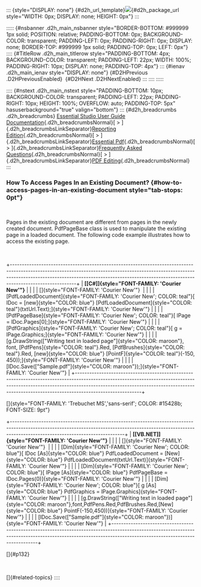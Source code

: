 ::: {style="DISPLAY: none"}
[](ms-xhelp:///?Id=d2h_url_template){#d2h_url_template}![](!package_url!){#d2h_package_url style="WIDTH: 0px; DISPLAY: none; HEIGHT: 0px"}
:::

::::: {#nsbanner .d2h_main_nsbanner style="BORDER-BOTTOM: #999999 1px solid; POSITION: relative; PADDING-BOTTOM: 0px; BACKGROUND-COLOR: transparent; PADDING-LEFT: 0px; PADDING-RIGHT: 0px; DISPLAY: none; BORDER-TOP: #999999 1px solid; PADDING-TOP: 0px; LEFT: 0px"}
:::: {#TitleRow .d2h_main_titlerow style="PADDING-BOTTOM: 4px; BACKGROUND-COLOR: transparent; PADDING-LEFT: 22px; WIDTH: 100%; PADDING-RIGHT: 10px; DISPLAY: none; PADDING-TOP: 4px"}
::: {#ienav .d2h_main_ienav style="DISPLAY: none"}
[](ms-xhelp:///?Id=143c0997-6cd3-4daa-9060-6be730784dc4){#D2HPrevious .D2HPreviousEnabled}  [](ms-xhelp:///?Id=2482d4b8-42e0-4c7e-886a-edb967b4a9bc){#D2HNext .D2HNextEnabled}
:::
::::
:::::

:::: {#nstext .d2h_main_nstext style="PADDING-BOTTOM: 10px; BACKGROUND-COLOR: transparent; PADDING-LEFT: 22px; PADDING-RIGHT: 10px; HEIGHT: 100%; OVERFLOW: auto; PADDING-TOP: 5px" hasuserbackground="true" valign="bottom"}
::: {#d2h_breadcrumbs .d2h_breadcrumbs}
[Essential Studio User Guide Documentation](ms-xhelp:///?Id=12457748-09e3-4d74-a240-8e049cedf030){.d2h_breadcrumbsNormal}[ \> ]{.d2h_breadcrumbsLinkSeparator}[Reporting Edition](ms-xhelp:///?Id=027aa5b6-6676-4f93-ad23-c20e8c45792e){.d2h_breadcrumbsNormal}[ \> ]{.d2h_breadcrumbsLinkSeparator}[Essential Pdf](ms-xhelp:///?Id=22756092-3da5-4797-9514-dab0617c6902){.d2h_breadcrumbsNormal}[ \> ]{.d2h_breadcrumbsLinkSeparator}[Frequently Asked Questions](ms-xhelp:///?Id=ca78a5c9-c63a-4368-878c-fa18338e0b19){.d2h_breadcrumbsNormal}[ \> ]{.d2h_breadcrumbsLinkSeparator}[PDF Editing](ms-xhelp:///?Id=143c0997-6cd3-4daa-9060-6be730784dc4){.d2h_breadcrumbsNormal}
:::

### How To Access Pages In an Existing Document? {#how-to-access-pages-in-an-existing-document style="tab-stops: 0pt"}

 

Pages in the existing document are different from pages in the newly created document. PdfPageBase class is used to manipulate the existing page in a loaded document. The following code example illustrates how to access the existing page.

 

+---------------------------------------------------------------------------------------------------------------------------------------------------------------------------------------------------------------------------------------------------------------------+
| **[\[C#\]]{style="FONT-FAMILY: 'Courier New'"}**                                                                                                                                                                                                                    |
|                                                                                                                                                                                                                                                                     |
| []{style="FONT-FAMILY: 'Courier New'"}                                                                                                                                                                                                                              |
|                                                                                                                                                                                                                                                                     |
| [PdfLoadedDocument]{style="FONT-FAMILY: 'Courier New'; COLOR: teal"}[ lDoc = [new]{style="COLOR: blue"} [PdfLoadedDocument]{style="COLOR: teal"}(txtUrl.Text);]{style="FONT-FAMILY: 'Courier New'"}                                                                 |
|                                                                                                                                                                                                                                                                     |
| [PdfPageBase]{style="FONT-FAMILY: 'Courier New'; COLOR: teal"}[ lPage = lDoc.Pages\[0\];]{style="FONT-FAMILY: 'Courier New'"}                                                                                                                                       |
|                                                                                                                                                                                                                                                                     |
| [PdfGraphics]{style="FONT-FAMILY: 'Courier New'; COLOR: teal"}[ g = lPage.Graphics;]{style="FONT-FAMILY: 'Courier New'"}                                                                                                                                            |
|                                                                                                                                                                                                                                                                     |
| [g.DrawString([\"Writing text in loaded page\"]{style="COLOR: maroon"}, font, [PdfPens]{style="COLOR: teal"}.Red, [PdfBrushes]{style="COLOR: teal"}.Red, [new]{style="COLOR: blue"} [PointF]{style="COLOR: teal"}(-150, 450));]{style="FONT-FAMILY: 'Courier New'"} |
|                                                                                                                                                                                                                                                                     |
| [lDoc.Save([\"Sample.pdf\"]{style="COLOR: maroon"});]{style="FONT-FAMILY: 'Courier New'"}                                                                                                                                                                           |
+---------------------------------------------------------------------------------------------------------------------------------------------------------------------------------------------------------------------------------------------------------------------+

[]{style="FONT-FAMILY: 'Trebuchet MS','sans-serif'; COLOR: #15428b; FONT-SIZE: 9pt"} 

+-----------------------------------------------------------------------------------------------------------------------------------------------------------------------------------------------------------+
| **[\[VB.NET\]]{style="FONT-FAMILY: 'Courier New'"}**                                                                                                                                                      |
|                                                                                                                                                                                                           |
| []{style="FONT-FAMILY: 'Courier New'"}                                                                                                                                                                    |
|                                                                                                                                                                                                           |
| [Dim]{style="FONT-FAMILY: 'Courier New'; COLOR: blue"}[ lDoc [As]{style="COLOR: blue"} PdfLoadedDocument = [New]{style="COLOR: blue"} PdfLoadedDocument(txtUrl.Text)]{style="FONT-FAMILY: 'Courier New'"} |
|                                                                                                                                                                                                           |
| [Dim]{style="FONT-FAMILY: 'Courier New'; COLOR: blue"}[ lPage [As]{style="COLOR: blue"} PdfPageBase = lDoc.Pages(0)]{style="FONT-FAMILY: 'Courier New'"}                                                  |
|                                                                                                                                                                                                           |
| [Dim]{style="FONT-FAMILY: 'Courier New'; COLOR: blue"}[ g [As]{style="COLOR: blue"} PdfGraphics = lPage.Graphics]{style="FONT-FAMILY: 'Courier New'"}                                                     |
|                                                                                                                                                                                                           |
| [g.DrawString([\"Writing text in loaded page\"]{style="COLOR: maroon"},font,PdfPens.Red,PdfBrushes.Red,[New]{style="COLOR: blue"} PointF(-150,450))]{style="FONT-FAMILY: 'Courier New'"}                  |
|                                                                                                                                                                                                           |
| [lDoc.Save([\"Sample.pdf\"]{style="COLOR: maroon"})]{style="FONT-FAMILY: 'Courier New'"}                                                                                                                  |
+-----------------------------------------------------------------------------------------------------------------------------------------------------------------------------------------------------------+

[]{#p132} 

 

[]{#related-topics}
::::
